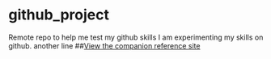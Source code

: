 # github_project
Remote repo to help me test my github skills
I am experimenting my skills on github.
another line
##[View the companion reference site](https://pall123.github.io/github_project/)
